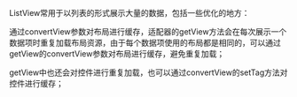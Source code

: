 ListView常用于以列表的形式展示大量的数据，包括一些优化的地方：

通过convertView参数对布局进行缓存，适配器的getView方法会在每次展示一个数据项时重复加载布局资源，由于每个数据项使用的布局都是相同的，可以通过getView的convertView参数对布局进行缓存，避免重复加载；

getView中也还会对控件进行重复加载，也可以通过convertView的setTag方法对控件进行缓存；
